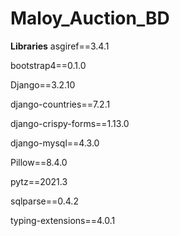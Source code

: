 ﻿# Maloy_Auction_BD


**Libraries**
asgiref==3.4.1

bootstrap4==0.1.0

Django==3.2.10

django-countries==7.2.1

django-crispy-forms==1.13.0

django-mysql==4.3.0

Pillow==8.4.0

pytz==2021.3

sqlparse==0.4.2

typing-extensions==4.0.1

